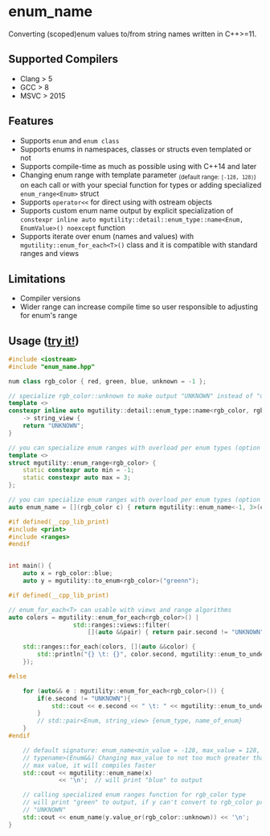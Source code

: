 # enum_name
Converting (scoped)enum values to/from string names written in C++>=11.

## Supported Compilers
* Clang > 5
* GCC > 8
* MSVC > 2015

## Features
* Supports `enum` and `enum class`
* Supports enums in namespaces, classes or structs even templated or not
* Supports compile-time as much as possible using with C++14 and later
* Changing enum range with template parameter <sub>(default range: `[-128, 128)`)</sub> on each call or with your special function for types or adding specialized `enum_range<Enum>` struct
* Supports `operator<<` for direct using with ostream objects
* Supports custom enum name output by explicit specialization of `constexpr inline auto mgutility::detail::enum_type::name<Enum, EnumValue>() noexcept` function
* Supports iterate over enum (names and values) with `mgutility::enum_for_each<T>()` class and it is compatible with standard ranges and views

## Limitations
* Compiler versions
* Wider range can increase compile time so user responsible to adjusting for enum's range


## Usage ([try it!](https://godbolt.org/z/YM5EvY1Y5))
```C++
#include <iostream>
#include "enum_name.hpp"

num class rgb_color { red, green, blue, unknown = -1 };

// specialize rgb_color::unknown to make output "UNKNOWN" instead of "unknown"
template <>
constexpr inline auto mgutility::detail::enum_type::name<rgb_color, rgb_color::unknown>() noexcept
    -> string_view {
    return "UNKNOWN";
}

// you can specialize enum ranges with overload per enum types (option 1)
template <>
struct mgutility::enum_range<rgb_color> {
    static constexpr auto min = -1;
    static constexpr auto max = 3;
};

// you can specialize enum ranges with overload per enum types (option 2)
auto enum_name = [](rgb_color c) { return mgutility::enum_name<-1, 3>(c); };

#if defined(__cpp_lib_print)
#include <print>
#include <ranges>
#endif


int main() {
    auto x = rgb_color::blue;
    auto y = mgutility::to_enum<rgb_color>("greenn");

#if defined(__cpp_lib_print)

// enum_for_each<T> can usable with views and range algorithms
auto colors = mgutility::enum_for_each<rgb_color>() |
                  std::ranges::views::filter(
                      [](auto &&pair) { return pair.second != "UNKNOWN"; });

    std::ranges::for_each(colors, [](auto &&color) {
        std::println("{} \t: {}", color.second, mgutility::enum_to_underlying(color.first));
    });

#else

    for (auto&& e : mgutility::enum_for_each<rgb_color>()) {
        if(e.second != "UNKNOWN"){
            std::cout << e.second << " \t: " << mgutility::enum_to_underlying(e.first) << '\n';
        }
        // std::pair<Enum, string_view> {enum_type, name_of_enum}
    }
#endif

    // default signature: enum_name<min_value = -128, max_value = 128, Enum
    // typename>(Enum&&) Changing max_value to not too much greater than enum's
    // max value, it will compiles faster
    std::cout << mgutility::enum_name(x)
              << '\n';  // will print "blue" to output

    // calling specialized enum ranges function for rgb_color type
    // will print "green" to output, if y can't convert to rgb_color prints
    // "UNKNOWN"
    std::cout << enum_name(y.value_or(rgb_color::unknown)) << '\n';
}

```
